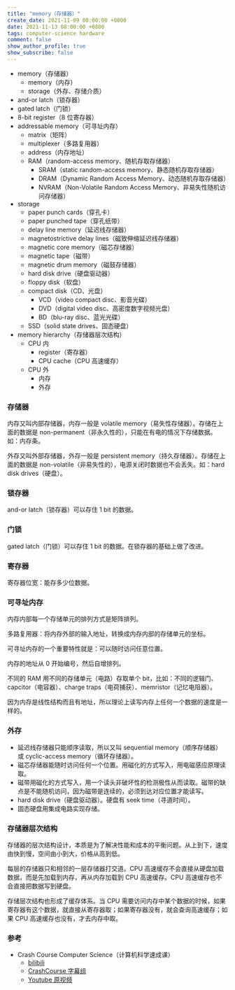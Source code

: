 ```yaml
---
title: "memory（存储器）"
create_date: 2021-11-09 08:00:00 +0800
date: 2021-11-13 08:00:00 +0800
tags: computer-science hardware
comment: false
show_author_profile: true
show_subscribe: false
---
```


- memory（存储器）
  - memory（内存）
  - storage（外存、存储介质）
- and-or latch（锁存器）
- gated latch（门锁）
- 8-bit register（8 位寄存器）
- addressable memory（可寻址内存）
  - matrix（矩阵）
  - multiplexer（多路复用器）
  - address（内存地址）
  - RAM（random-access memory、随机存取存储器）
    - SRAM（static random-access memory、静态随机存取存储器）
    - DRAM（Dynamic Random Access Memory、动态随机存取存储器）
    - NVRAM（Non-Volatile Random Access Memory、非易失性随机访问存储器）
- storage
  - paper punch cards（穿孔卡）
  - paper punched tape（穿孔纸带）
  - delay line memory（延迟线存储器）
  - magnetostrictive delay lines（磁致伸缩延迟线存储器）
  - magnetic core memory（磁芯存储器）
  - magnetic tape（磁带）
  - magnetic drum memory（磁鼓存储器）
  - hard disk drive（硬盘驱动器）
  - floppy disk（软盘）
  - compact disk（CD、光盘）
    - VCD（video compact disc、影音光碟）
    - DVD（digital video disc、高密度数字视频光盘）
    - BD（blu-ray disc、蓝光光碟）
  - SSD（solid state drives、固态硬盘）
- memory hierarchy（存储器层次结构）
  - CPU 内
    - register（寄存器）
    - CPU cache（CPU 高速缓存）
  - CPU 外
    - 内存
    - 外存

### 存储器

内存又叫内部存储器，内存一般是 volatile memory（易失性存储器）。存储在上面的数据是 non-permanent（非永久性的），只能在有电的情况下存储数据。如：内存条。

外存又叫外部存储器，外存一般是 persistent memory（持久存储器）。存储在上面的数据是 non-volatile（非易失性的），电源关闭时数据也不会丢失。如：hard disk drives（硬盘）。

### 锁存器

and-or latch（锁存器）可以存住 1 bit 的数据。

### 门锁

gated latch（门锁）可以存住 1 bit 的数据。在锁存器的基础上做了改进。

### 寄存器

寄存器位宽：能存多少位数据。

### 可寻址内存

内存内部每一个存储单元的排列方式是矩阵排列。

多路复用器：将内存外部的输入地址，转换成内存内部的存储单元的坐标。

可寻址内存的一个重要特性就是：可以随时访问任意位置。

内存的地址从 0 开始编号，然后自增排列。

不同的 RAM 用不同的存储单元（电路）存取单个 bit，比如：不同的逻辑门、capcitor（电容器）、charge traps（电荷捕获）、memristor（记忆电阻器）。

因为内存是线性结构而且有地址，所以理论上读写内存上任何一个数据的速度是一样的。

### 外存

- 延迟线存储器只能顺序读取，所以又叫 sequential memory（顺序存储器）或 cyclic-access memory（循环存储器）。
- 磁芯存储器能随时访问任何一个位置。用磁化的方式写入，用电磁感应原理读取。
- 磁带用磁化的方式写入，用一个读头非破坏性的检测极性从而读取。磁带的缺点是不能随机访问，因为磁带是连续的，必须到达对应位置才能读写。
- hard disk drive（硬盘驱动器）。硬盘有 seek time（寻道时间）。
- 固态硬盘用集成电路实现存储。

### 存储器层次结构

存储器的层次结构设计，本质是为了解决性能和成本的平衡问题。从上到下，速度由快到慢，空间由小到大，价格从高到低。

每层的存储器只和相邻的一层存储器打交道。CPU 高速缓存不会直接从硬盘加载数据，而是先加载到内存，再从内存加载到 CPU 高速缓存。CPU 高速缓存也不会直接把数据写到硬盘。

存储层次结构也形成了缓存体系。当 CPU 需要访问内存中某个数据的时候，如果寄存器有这个数据，就直接从寄存器取；如果寄存器没有，就会查询高速缓存；如果 CPU 高速缓存也没有，才去内存中取。

### 参考

- Crash Course Computer Science（计算机科学速成课）
  - [bilibili](https://www.bilibili.com/video/BV1EW411u7th)
  - [CrashCourse 字幕组](https://github.com/1c7/crash-course-computer-science-chinese)
  - [Youtube 原视频](https://www.youtube.com/playlist?list=PL8dPuuaLjXtNlUrzyH5r6jN9ulI)